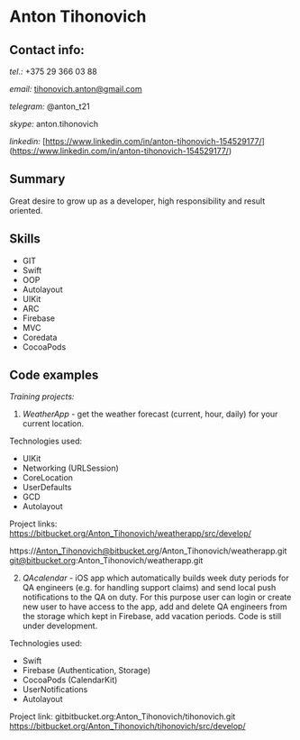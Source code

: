 # Anton Tihonovich

## Contact info:
*tel.:* +375 29 366 03 88

*email:* tihonovich.anton@gmail.com

*telegram:* @anton_t21

*skype:* anton.tihonovich

*linkedin:* [https://www.linkedin.com/in/anton-tihonovich-154529177/] (https://www.linkedin.com/in/anton-tihonovich-154529177/)

## Summary

Great desire to grow up as a developer, high responsibility and result oriented.

## Skills

* GIT
* Swift
* OOP
* Autolayout
* UIKit
* ARC
* Firebase
* MVC
* Coredata
* CocoaPods

## Code examples

_Training projects:_

1) *WeatherApp* - get the weather forecast (current, hour, daily) for your current location.

Technologies used:
* UIKit
* Networking (URLSession)
* CoreLocation
* UserDefaults
* GCD
* Autolayout

Project links:
https://bitbucket.org/Anton_Tihonovich/weatherapp/src/develop/

https://Anton_Tihonovich@bitbucket.org/Anton_Tihonovich/weatherapp.git
git@bitbucket.org:Anton_Tihonovich/weatherapp.git

2) *QAcalendar* - iOS app which automatically builds week duty periods for QA engineers (e.g. for handling support claims) and send local push notifications to the QA on duty. For this purpose user can login or create new user to have access to the app, add and delete QA engineers from the storage which kept in Firebase, add vacation periods. Code is still under development.

Technologies used:
* Swift
* Firebase (Authentication, Storage)
* CocoaPods (CalendarKit)
* UserNotifications
* Autolayout

Project link:
gitbitbucket.org:Anton_Tihonovich/tihonovich.git
https://bitbucket.org/Anton_Tihonovich/tihonovich/src/develop/